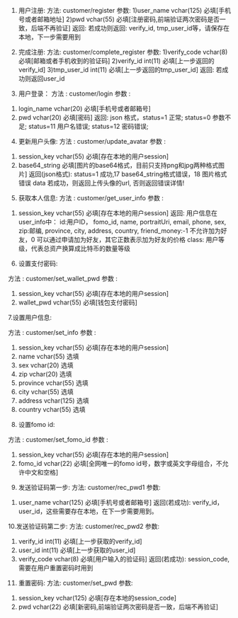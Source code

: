 ﻿1. 用户注册:
方法: customer/register
参数:
1)user_name vchar(125) 必填[手机号或者邮箱地址]
2)pwd vchar(55) 必填[注册密码,前端验证两次密码是否一致，后端不再验证]
返回:
若成功则返回: verify_id, tmp_user_id等，请保存在本地，下一步需要用到

2. 完成注册:
方法: customer/complete_register
参数:
1)verify_code vchar(8)  必填[邮箱或者手机收到的验证码]
2)verify_id     int(11)     必填[上一步返回的verify_id]
3)tmp_user_id   int(11)     必填[上一步返回的tmp_user_id]
返回:
若成功则返回user_id


3. 用户登录：
方法 : customer/login
参数 :
1) login_name vchar(20) 必填[手机号或者邮箱号]
2) pwd vchar(20) 必填[密码]
返回:
json 格式，status=1 正常; status=0 参数不足; status=11 用户名错误; status=12 密码错误;

4. 更新用户头像:
方法 : customer/update_avatar
参数 : 
1) session_key vchar(55) 必填[存在本地的用户session]
2) base64_string 必填[图片的base64格式，目前只支持png和jpg两种格式图片]
返回(json格式):
status=1 成功,17 base64_string格式错误，18 图片格式错误
data 若成功，则返回上传头像的url, 否则返回错误详情!

5. 获取本人信息:
方法 : customer/get_user_info
参数 : 
1) session_key vchar(55) 必填[存在本地的用户session]
返回:
用户信息在user_info中：
id:用户ID，
fomo_id,
name,
portraitUri,
email,
phone,
sex,
zip:邮编,
province,
city,
address,
country,
friend_money:-1 不允许加为好友，0 可以通过申请加为好友，其它正数表示加为好友的价格
class: 用户等级，代表总资产换算成比特币的数量等级

6. 设置支付密码:

方法 : customer/set_wallet_pwd
参数 : 
1) session_key vchar(55) 必填[存在本地的用户session]
2) wallet_pwd vchar(55) 必填[钱包支付密码] 

7.设置用户信息:

方法 : customer/set_info
参数 : 
1) session_key vchar(55) 必填[存在本地的用户session]
2) name vchar(55) 选填
3) sex  vchar(20) 选填
4) zip  vchar(20) 选填
5) province vchar(55) 选填
6) city vchar(55) 选填
7) address  vchar(125)  选填
8) country  vchar(55) 选填

8. 设置fomo id:

方法 : customer/set_fomo_id
参数 : 
1) session_key vchar(55) 必填[存在本地的用户session]
2) fomo_id vchar(22) 必填[全网唯一的fomo id号，数字或英文字母组合，不允许中文和空格] 


9. 发送验证码第一步:
方法: customer/rec_pwd1
参数:
1) user_name    vchar(125)  必填[手机号或者邮箱号]
返回(若成功):
verify_id，user_id，这些需要存在本地，在下一步需要用到。

10.发送验证码第二步:
方法: customer/rec_pwd2
参数:
1) verify_id    int(11) 必填[上一步获取的verify_id]
2) user_id      int(11) 必填[上一步获取的user_id]
3) verify_code  vchar(8) 必填[用户输入的验证码]
返回(若成功):
session_code, 需要在用户重置密码时用到

11. 重置密码:
方法: customer/set_pwd
参数:
1) session_key vchar(125) 必填[存在本地的session_code]
2) pwd          vchar(22)  必填[新密码,前端验证两次密码是否一致，后端不再验证]

